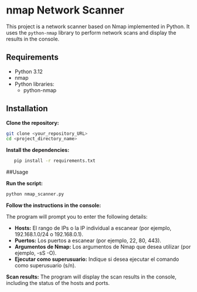 # nmap Network Scanner

This project is a network scanner based on Nmap implemented in Python. It uses the `python-nmap` library to perform network scans and display the results in the console.

## Requirements

- Python 3.12
- nmap
- Python libraries:
  - python-nmap

## Installation

**Clone the repository:**

   ```bash
   git clone <your_repository_URL>
   cd <project_directory_name>
   ```
**Install the dependencies:**

```bash
   pip install -r requirements.txt
   ```

##Usage

**Run the script:**
```bash
python nmap_scanner.py
   ```

**Follow the instructions in the console:**

The program will prompt you to enter the following details:
- **Hosts:** El rango de IPs o la IP individual a escanear (por ejemplo, 192.168.1.0/24 o 192.168.0.1).
- **Puertos:** Los puertos a escanear (por ejemplo, 22, 80, 443).
- **Argumentos de Nmap:** Los argumentos de Nmap que desea utilizar (por ejemplo, -sS -O).
- **Ejecutar como superusuario:** Indique si desea ejecutar el comando como superusuario (s/n).


**Scan results:**
The program will display the scan results in the console, including the status of the hosts and ports.

